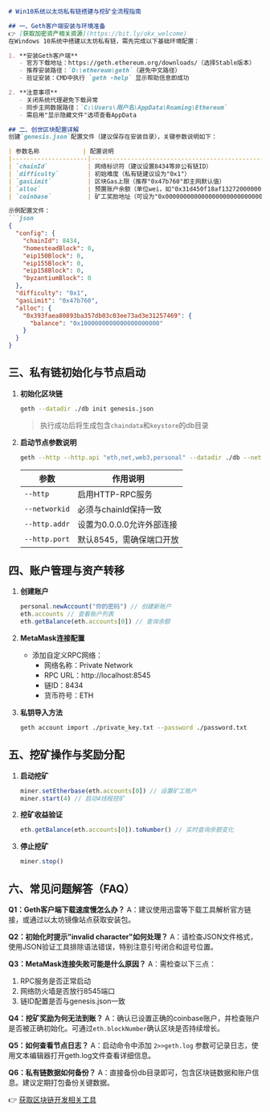 ```markdown
# Win10系统以太坊私有链搭建与挖矿全流程指南

## 一、Geth客户端安装与环境准备
👉 [获取加密资产相关资源](https://bit.ly/okx_welcome)
在Windows 10系统中搭建以太坊私有链，需先完成以下基础环境配置：

1. **安装Geth客户端**
   - 官方下载地址：https://geth.ethereum.org/downloads/（选择Stable版本）
   - 推荐安装路径：`D:\ethereum\geth`（避免中文路径）
   - 验证安装：CMD中执行 `geth -help` 显示帮助信息即成功

2. **注意事项**
   - 关闭系统代理避免下载异常
   - 同步主网数据路径：`C:\Users\用户名\AppData\Roaming\Ethereum`
   - 需启用"显示隐藏文件"选项查看AppData

## 二、创世区块配置详解
创建`genesis.json`配置文件（建议保存在安装目录），关键参数说明如下：

| 参数名称            | 配置说明                                                                 |
|---------------------|--------------------------------------------------------------------------|
| `chainId`           | 网络标识符（建议设置8434等非公有链ID）                                   |
| `difficulty`        | 初始难度（私有链建议设为"0x1"）                                          |
| `gasLimit`          | 区块Gas上限（推荐"0x47b760"即主网默认值）                                |
| `alloc`             | 预置账户余额（单位wei，如"0x31d450f18af132720000000"对应100ETH）         |
| `coinbase`          | 矿工奖励地址（可设为"0x0000000000000000000000000000000000000000"）         |

示例配置文件：
```json
{
  "config": {
    "chainId": 8434,
    "homesteadBlock": 0,
    "eip150Block": 0,
    "eip155Block": 0,
    "eip158Block": 0,
    "byzantiumBlock": 0
  },
  "difficulty": "0x1",
  "gasLimit": "0x47b760",
  "alloc": {
    "0x393faea80893ba357db03c03ee73ad3e31257469": {
      "balance": "0x1000000000000000000000"
    }
  }
}
```

## 三、私有链初始化与节点启动
1. **初始化区块链**
   ```bash
   geth --datadir ./db init genesis.json
   ```
   > 执行成功后将生成包含`chaindata`和`keystore`的db目录

2. **启动节点参数说明**
   ```bash
   geth --http --http.api "eth,net,web3,personal" --datadir ./db --networkid 8434 --http.addr "0.0.0.0" --http.port 8545 console 2>>geth.log
   ```
   | 参数              | 作用说明                           |
   |-------------------|------------------------------------|
   | `--http`          | 启用HTTP-RPC服务                   |
   | `--networkid`     | 必须与chainId保持一致              |
   | `--http.addr`     | 设置为0.0.0.0允许外部连接         |
   | `--http.port`     | 默认8545，需确保端口开放           |

## 四、账户管理与资产转移
1. **创建账户**
   ```javascript
   personal.newAccount("你的密码") // 创建新账户
   eth.accounts // 查看账户列表
   eth.getBalance(eth.accounts[0]) // 查询余额
   ```

2. **MetaMask连接配置**
   - 添加自定义RPC网络：
     - 网络名称：Private Network
     - RPC URL：http://localhost:8545
     - 链ID：8434
     - 货币符号：ETH

3. **私钥导入方法**
   ```bash
   geth account import ./private_key.txt --password ./password.txt
   ```

## 五、挖矿操作与奖励分配
1. **启动挖矿**
   ```javascript
   miner.setEtherbase(eth.accounts[0]) // 设置矿工账户
   miner.start(4) // 启动4线程挖矿
   ```

2. **挖矿收益验证**
   ```javascript
   eth.getBalance(eth.accounts[0]).toNumber() // 实时查询余额变化
   ```

3. **停止挖矿**
   ```javascript
   miner.stop()
   ```

## 六、常见问题解答（FAQ）

**Q1：Geth客户端下载速度慢怎么办？**
A：建议使用迅雷等下载工具解析官方链接，或通过以太坊镜像站点获取安装包。

**Q2：初始化时提示"invalid character"如何处理？**
A：请检查JSON文件格式，使用JSON验证工具排除语法错误，特别注意引号闭合和逗号位置。

**Q3：MetaMask连接失败可能是什么原因？**
A：需检查以下三点：
1. RPC服务是否正常启动
2. 网络防火墙是否放行8545端口
3. 链ID配置是否与genesis.json一致

**Q4：挖矿奖励为何无法到账？**
A：确认已设置正确的coinbase账户，并检查账户是否被正确初始化。可通过`eth.blockNumber`确认区块是否持续增长。

**Q5：如何查看节点日志？**
A：启动命令中添加 `2>>geth.log` 参数可记录日志，使用文本编辑器打开geth.log文件查看详细信息。

**Q6：私有链数据如何备份？**
A：直接备份db目录即可，包含区块链数据和账户信息。建议定期打包备份关键数据。

👉 [获取区块链开发相关工具](https://bit.ly/okx_welcome)
```